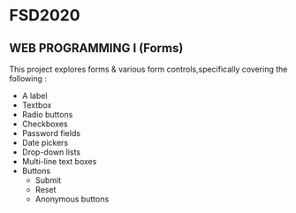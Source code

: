 # FSD2020
## WEB PROGRAMMING I (Forms)
This project explores forms & various form controls,specifically covering the following :
* A label 
* Textbox
* Radio buttons 
* Checkboxes
* Password fields
* Date pickers
* Drop-down lists
* Multi-line text boxes
* Buttons
  * Submit
  * Reset
  * Anonymous buttons
